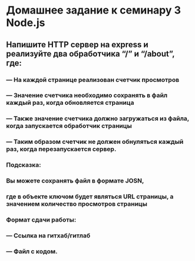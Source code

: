 # Домашнее задание к семинару 3 Node.js

## Напишите HTTP сервер на express и реализуйте два обработчика “/” и “/about”, где:

### — На каждой странице реализован счетчик просмотров
### — Значение счетчика необходимо сохранять в файл каждый раз, когда обновляется страница
### — Также значение счетчика должно загружаться из файла, когда запускается обработчик страницы
### — Таким образом счетчик не должен обнуляться каждый раз, когда перезапускается сервер.

### Подсказка: 
### Вы можете сохранять файл в формате JOSN,
### где в объекте ключом будет являться URL страницы, а значением количество просмотров страницы

### Формат сдачи работы:
### — Ссылка на гитхаб/гитлаб
### — Файл с кодом.